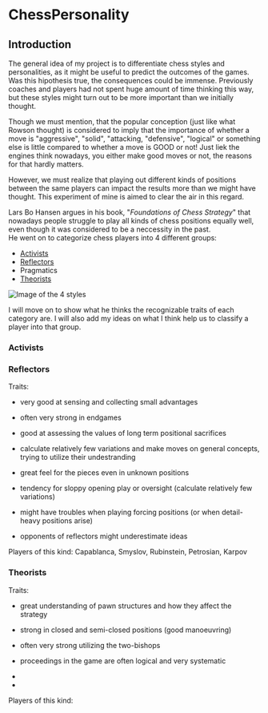 # ChessPersonality

## Introduction
The general idea of my project is to differentiate chess styles and personalities, as it might be useful to predict the outcomes of the games.<br>
Was this hipothesis true, the consequences could be immense. Previously coaches and players had not spent huge amount of time thinking this way, but these styles might turn out to be more important than we initially thought. <br>

Though we must mention, that the popular conception (just like what Rowson thought) is considered to imply that the importance of whether a move is "aggressive", "solid", "attacking, "defensive", "logical" or something else is little compared to whether a move is GOOD or not! Just liek the engines think nowadays, you either make good moves or not, the reasons for that hardly matters. <br>

However, we must realize that playing out different kinds of positions between the same players can impact the results more than we might have thought. This experiment of mine is aimed to clear the air in this regard. <br>

Lars Bo Hansen argues in his book, "*Foundations of Chess Strategy*" that nowadays people struggle to play all kinds of chess positions equally well, even though it was considered to be a neccessity in the past. <br>
He went on to categorize chess players into 4 different groups: 
  - [Activists](#activists)
  - [Reflectors](#reflectors)
  - Pragmatics
  - [Theorists](#theorists)
  
![Image of the 4 styles](http://www.qualitychess.co.uk/blog/wp-content/uploads/2013/06/Grid-1024x274.png)
  
I will move on to show what he thinks the recognizable traits of each category are. I will also add my ideas on what I think help us to classify a player into that group. 

### Activists

### Reflectors

Traits:
  - very good at sensing and collecting small advantages
  - often very strong in endgames 
  - good at assessing the values of long term positional sacrifices 
  - calculate relatively few variations and make moves on general concepts, trying to utilize their undestranding
  - great feel for the pieces even in unknown positions
  
  - tendency for sloppy opening play or oversight (calculate relatively few variations)
  - might have troubles when playing forcing positions (or when detail-heavy positions arise)
  - opponents of reflectors might underestimate ideas
  
Players of this kind: Capablanca, Smyslov, Rubinstein, Petrosian, Karpov

### Theorists

Traits:
  - great understanding of pawn structures and how they affect the strategy
  - strong in closed and semi-closed positions (good manoeuvring)
  - often very strong utilizing the two-bishops
  - proceedings in the game are often logical and very systematic
  
  - 
  - 
  
Players of this kind: 
